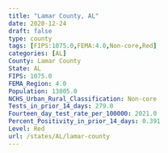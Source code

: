 ```yaml
---
title: "Lamar County, AL"
date: 2020-12-24
draft: false
type: county
tags: [FIPS:1075.0,FEMA:4.0,Non-core,Red]
categories: [AL]
County: Lamar County
State: AL
FIPS: 1075.0
FEMA_Region: 4.0
Population: 13805.0
NCHS_Urban_Rural_Classification: Non-core
Tests_in_prior_14_days: 279.0
Fourteen_day_test_rate_per_100000: 2021.0
Percent_Positivity_in_prior_14_days: 0.391
Level: Red
url: /states/AL/lamar-county
---
```



